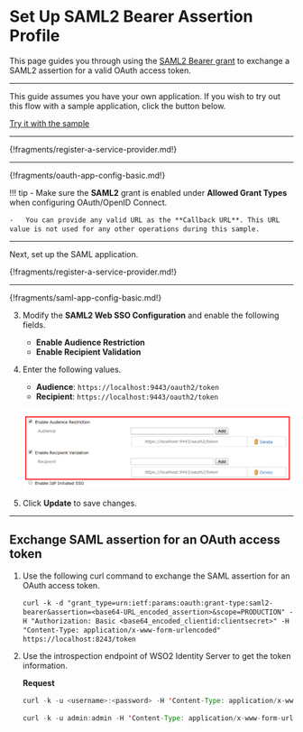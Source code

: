 # Set Up SAML2 Bearer Assertion Profile

This page guides you through using the [SAML2 Bearer grant](../../../concepts/authorization/saml2-bearer-assertion-profile) to exchange a SAML2 assertion for a valid OAuth access token.

----

This guide assumes you have your own application. If you wish to try out this flow with a sample application, click the button below. 

<a class="samplebtn_a" href="../../../samples/saml2-bearer-assertion-profile" target="_blank" rel="nofollow noopener">Try it with the sample</a>

----


{!fragments/register-a-service-provider.md!}

----

{!fragments/oauth-app-config-basic.md!}

!!! tip
    -   Make sure the **SAML2** grant is enabled under **Allowed Grant Types** when configuring OAuth/OpenID Connect.

    -   You can provide any valid URL as the **Callback URL**. This URL value is not used for any other operations during this sample.

----

Next, set up the SAML application. 

{!fragments/register-a-service-provider.md!}

----

{!fragments/saml-app-config-basic.md!}


3. Modify the **SAML2 Web SSO Configuration** and enable the following fields.
    - **Enable Audience Restriction**
    - **Enable Recipient Validation**

4. Enter the following values. 
    - **Audience**: `https://localhost:9443/oauth2/token`
    - **Recipient**: `https://localhost:9443/oauth2/token`

    ![enable-audience-restriction](../../assets/img/samples/enable-audience-restriction.png) 

5. Click **Update** to save changes. 

-----

## Exchange SAML assertion for an OAuth access token

1. Use the following curl command to exchange the SAML assertion for an OAuth access token.

    ```
    curl -k -d "grant_type=urn:ietf:params:oauth:grant-type:saml2-bearer&assertion=<base64-URL_encoded_assertion>&scope=PRODUCTION" -H "Authorization: Basic <base64_encoded_clientid:clientsecret>" -H "Content-Type: application/x-www-form-urlencoded" https://localhost:8243/token
    ```

2. Use the introspection endpoint of WSO2 Identity Server to get the token information.

    **Request**

    ``` java tab="Request Format"
    curl -k -u <username>:<password> -H 'Content-Type: application/x-www-form-urlencoded' -X POST --data 'token=<access token>' https://<IS_HOST>:<IS_PORT>/oauth2/introspect
    ```

    ``` java tab="Sample Request"
    curl -k -u admin:admin -H 'Content-Type: application/x-www-form-urlencoded' -X POST --data 'token=f3116b04-924f-3f1a-b323-4f0988b94f9f' https://localhost:9443/oauth2/introspect
    ```
